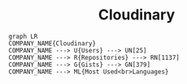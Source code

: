 <h1 align="center">Cloudinary</h1>

```mermaid
graph LR
COMPANY_NAME{Cloudinary}
COMPANY_NAME ---> U{Users} ---> UN[25]
COMPANY_NAME ---> R{Repositories} ---> RN[1137]
COMPANY_NAME ---> G{Gists} ---> GN[379]
COMPANY_NAME ---> ML{Most Used<br>Languages}
```

